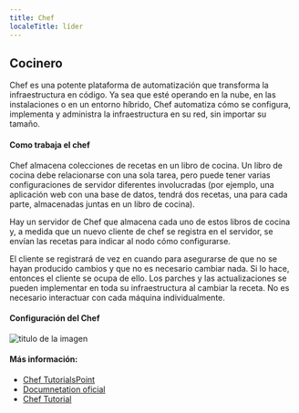 ```yaml
---
title: Chef
localeTitle: líder
---
```

## Cocinero

Chef es una potente plataforma de automatización que transforma la infraestructura en código. Ya sea que esté operando en la nube, en las instalaciones o en un entorno híbrido, Chef automatiza cómo se configura, implementa y administra la infraestructura en su red, sin importar su tamaño.

#### Como trabaja el chef

Chef almacena colecciones de recetas en un libro de cocina. Un libro de cocina debe relacionarse con una sola tarea, pero puede tener varias configuraciones de servidor diferentes involucradas (por ejemplo, una aplicación web con una base de datos, tendrá dos recetas, una para cada parte, almacenadas juntas en un libro de cocina).

Hay un servidor de Chef que almacena cada uno de estos libros de cocina y, a medida que un nuevo cliente de chef se registra en el servidor, se envían las recetas para indicar al nodo cómo configurarse.

El cliente se registrará de vez en cuando para asegurarse de que no se hayan producido cambios y que no es necesario cambiar nada. Si lo hace, entonces el cliente se ocupa de ello. Los parches y las actualizaciones se pueden implementar en toda su infraestructura al cambiar la receta. No es necesario interactuar con cada máquina individualmente.

#### Configuración del Chef

![titulo de la imagen](https://regmedia.co.uk/2015/10/07/chef_configuration_management.jpg)

#### Más información:

*   [Chef TutorialsPoint](https://www.tutorialspoint.com/chef/chef_overview.htm)
*   [Documnetation oficial](https://docs.chef.io/chef_overview.html)
*   [Chef Tutorial](http://gettingstartedwithchef.com/)